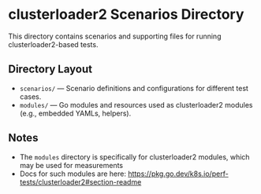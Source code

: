 # clusterloader2 Scenarios Directory

This directory contains scenarios and supporting files for running clusterloader2-based tests.

## Directory Layout

- `scenarios/` — Scenario definitions and configurations for different test cases.
- `modules/` — Go modules and resources used as clusterloader2 modules (e.g., embedded YAMLs, helpers).


## Notes

- The `modules` directory is specifically for clusterloader2 modules, which may be used for measurements
- Docs for such modules are here: https://pkg.go.dev/k8s.io/perf-tests/clusterloader2#section-readme
